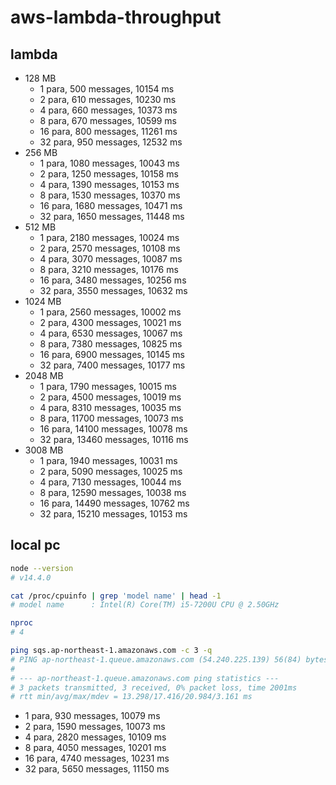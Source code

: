 # aws-lambda-throughput

## lambda

- 128 MB
    -  1 para, 500 messages, 10154 ms
    -  2 para, 610 messages, 10230 ms
    -  4 para, 660 messages, 10373 ms
    -  8 para, 670 messages, 10599 ms
    - 16 para, 800 messages, 11261 ms
    - 32 para, 950 messages, 12532 ms
- 256 MB
    -  1 para, 1080 messages, 10043 ms
    -  2 para, 1250 messages, 10158 ms
    -  4 para, 1390 messages, 10153 ms
    -  8 para, 1530 messages, 10370 ms
    - 16 para, 1680 messages, 10471 ms
    - 32 para, 1650 messages, 11448 ms
- 512 MB
    -  1 para, 2180 messages, 10024 ms
    -  2 para, 2570 messages, 10108 ms
    -  4 para, 3070 messages, 10087 ms
    -  8 para, 3210 messages, 10176 ms
    - 16 para, 3480 messages, 10256 ms
    - 32 para, 3550 messages, 10632 ms
- 1024 MB
    -  1 para, 2560 messages, 10002 ms
    -  2 para, 4300 messages, 10021 ms
    -  4 para, 6530 messages, 10067 ms
    -  8 para, 7380 messages, 10825 ms
    - 16 para, 6900 messages, 10145 ms
    - 32 para, 7400 messages, 10177 ms
- 2048 MB
    -  1 para,  1790 messages, 10015 ms
    -  2 para,  4500 messages, 10019 ms
    -  4 para,  8310 messages, 10035 ms
    -  8 para, 11700 messages, 10073 ms
    - 16 para, 14100 messages, 10078 ms
    - 32 para, 13460 messages, 10116 ms
- 3008 MB
    -  1 para,  1940 messages, 10031 ms
    -  2 para,  5090 messages, 10025 ms
    -  4 para,  7130 messages, 10044 ms
    -  8 para, 12590 messages, 10038 ms
    - 16 para, 14490 messages, 10762 ms
    - 32 para, 15210 messages, 10153 ms

## local pc

```sh
node --version
# v14.4.0

cat /proc/cpuinfo | grep 'model name' | head -1
# model name      : Intel(R) Core(TM) i5-7200U CPU @ 2.50GHz

nproc
# 4

ping sqs.ap-northeast-1.amazonaws.com -c 3 -q
# PING ap-northeast-1.queue.amazonaws.com (54.240.225.139) 56(84) bytes of data.
#
# --- ap-northeast-1.queue.amazonaws.com ping statistics ---
# 3 packets transmitted, 3 received, 0% packet loss, time 2001ms
# rtt min/avg/max/mdev = 13.298/17.416/20.984/3.161 ms
```

-  1 para,  930 messages, 10079 ms
-  2 para, 1590 messages, 10073 ms
-  4 para, 2820 messages, 10109 ms
-  8 para, 4050 messages, 10201 ms
- 16 para, 4740 messages, 10231 ms
- 32 para, 5650 messages, 11150 ms
